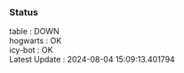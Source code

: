 ### Status


table : DOWN  
hogwarts : OK  
icy-bot : OK  
Latest Update : 2024-08-04 15:09:13.401794
